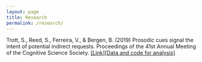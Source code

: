 ```yaml
---
layout: page
title: Research
permalink: /research/
---
```


Trott, S., Reed, S., Ferreira, V., & Bergen, B. (2019) Prosodic cues signal the intent of potential indirect requests. Proceedings of the 41st Annual Meeting of the Cognitive Science Society. [[Link]](https://www.researchgate.net/publication/335313498_Prosodic_cues_signal_the_intent_of_potential_indirect_requests/citations)[[Data and code for analysis]](https://github.com/seantrott/prosody_indirect_requests)